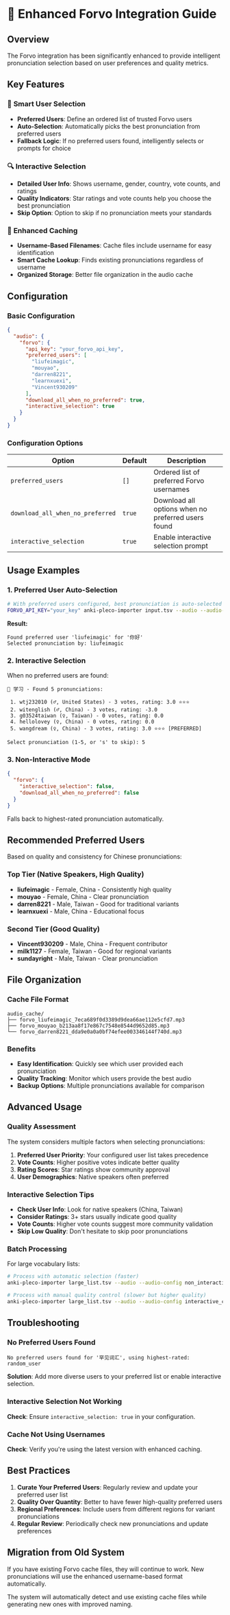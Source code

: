 # 🎵 Enhanced Forvo Integration Guide

## Overview

The Forvo integration has been significantly enhanced to provide intelligent pronunciation selection based on user preferences and quality metrics.

## Key Features

### 🎯 **Smart User Selection**
- **Preferred Users**: Define an ordered list of trusted Forvo users
- **Auto-Selection**: Automatically picks the best pronunciation from preferred users
- **Fallback Logic**: If no preferred users found, intelligently selects or prompts for choice

### 🔍 **Interactive Selection**
- **Detailed User Info**: Shows username, gender, country, vote counts, and ratings
- **Quality Indicators**: Star ratings and vote counts help you choose the best pronunciation
- **Skip Option**: Option to skip if no pronunciation meets your standards

### 📁 **Enhanced Caching**
- **Username-Based Filenames**: Cache files include username for easy identification
- **Smart Cache Lookup**: Finds existing pronunciations regardless of username
- **Organized Storage**: Better file organization in the audio cache

## Configuration

### Basic Configuration
```json
{
  "audio": {
    "forvo": {
      "api_key": "your_forvo_api_key",
      "preferred_users": [
        "liufeimagic",
        "mouyao", 
        "darren8221",
        "learnxuexi",
        "Vincent930209"
      ],
      "download_all_when_no_preferred": true,
      "interactive_selection": true
    }
  }
}
```

### Configuration Options

| Option | Default | Description |
|--------|---------|-------------|
| `preferred_users` | `[]` | Ordered list of preferred Forvo usernames |
| `download_all_when_no_preferred` | `true` | Download all options when no preferred users found |
| `interactive_selection` | `true` | Enable interactive selection prompt |

## Usage Examples

### 1. Preferred User Auto-Selection
```bash
# With preferred users configured, best pronunciation is auto-selected
FORVO_API_KEY="your_key" anki-pleco-importer input.tsv --audio --audio-config config.json
```

**Result:**
```
Found preferred user 'liufeimagic' for '你好'
Selected pronunciation by: liufeimagic
```

### 2. Interactive Selection
When no preferred users are found:

```
🎵 学习 - Found 5 pronunciations:

 1. wtj232010 (♂, United States) - 3 votes, rating: 3.0 ⭐⭐⭐
 2. witenglish (♂, China) - 3 votes, rating: -3.0 
 3. g03524taiwan (♀, Taiwan) - 0 votes, rating: 0.0 
 4. hellolovey (♀, China) - 0 votes, rating: 0.0 
 5. wangdream (♀, China) - 3 votes, rating: 3.0 ⭐⭐⭐ [PREFERRED]

Select pronunciation (1-5, or 's' to skip): 5
```

### 3. Non-Interactive Mode
```json
{
  "forvo": {
    "interactive_selection": false,
    "download_all_when_no_preferred": false
  }
}
```
Falls back to highest-rated pronunciation automatically.

## Recommended Preferred Users

Based on quality and consistency for Chinese pronunciations:

### Top Tier (Native Speakers, High Quality)
- **liufeimagic** - Female, China - Consistently high quality
- **mouyao** - Female, China - Clear pronunciation  
- **darren8221** - Male, Taiwan - Good for traditional variants
- **learnxuexi** - Male, China - Educational focus

### Second Tier (Good Quality)
- **Vincent930209** - Male, China - Frequent contributor
- **milk1127** - Female, Taiwan - Good for regional variants
- **sundayright** - Male, Taiwan - Clear pronunciation

## File Organization

### Cache File Format
```
audio_cache/
├── forvo_liufeimagic_7eca689f0d3389d9dea66ae112e5cfd7.mp3
├── forvo_mouyao_b213aa8f17e867c7548e8544d9652d85.mp3
└── forvo_darren8221_dda9e0a0a0bf74efee003346144f740d.mp3
```

### Benefits
- **Easy Identification**: Quickly see which user provided each pronunciation
- **Quality Tracking**: Monitor which users provide the best audio
- **Backup Options**: Multiple pronunciations available for comparison

## Advanced Usage

### Quality Assessment
The system considers multiple factors when selecting pronunciations:

1. **Preferred User Priority**: Your configured user list takes precedence
2. **Vote Counts**: Higher positive votes indicate better quality
3. **Rating Scores**: Star ratings show community approval
4. **User Demographics**: Native speakers often preferred

### Interactive Selection Tips
- **Check User Info**: Look for native speakers (China, Taiwan)
- **Consider Ratings**: 3+ stars usually indicate good quality
- **Vote Counts**: Higher vote counts suggest more community validation
- **Skip Low Quality**: Don't hesitate to skip poor pronunciations

### Batch Processing
For large vocabulary lists:
```bash
# Process with automatic selection (faster)
anki-pleco-importer large_list.tsv --audio --audio-config non_interactive_config.json

# Process with manual quality control (slower but higher quality)
anki-pleco-importer large_list.tsv --audio --audio-config interactive_config.json
```

## Troubleshooting

### No Preferred Users Found
```
No preferred users found for '罕见词汇', using highest-rated: random_user
```
**Solution**: Add more diverse users to your preferred list or enable interactive selection.

### Interactive Selection Not Working
**Check**: Ensure `interactive_selection: true` in your configuration.

### Cache Not Using Usernames
**Check**: Verify you're using the latest version with enhanced caching.

## Best Practices

1. **Curate Your Preferred Users**: Regularly review and update your preferred user list
2. **Quality Over Quantity**: Better to have fewer high-quality preferred users
3. **Regional Preferences**: Include users from different regions for variant pronunciations
4. **Regular Review**: Periodically check new pronunciations and update preferences

## Migration from Old System

If you have existing Forvo cache files, they will continue to work. New pronunciations will use the enhanced username-based format automatically.

The system will automatically detect and use existing cache files while generating new ones with improved naming.
